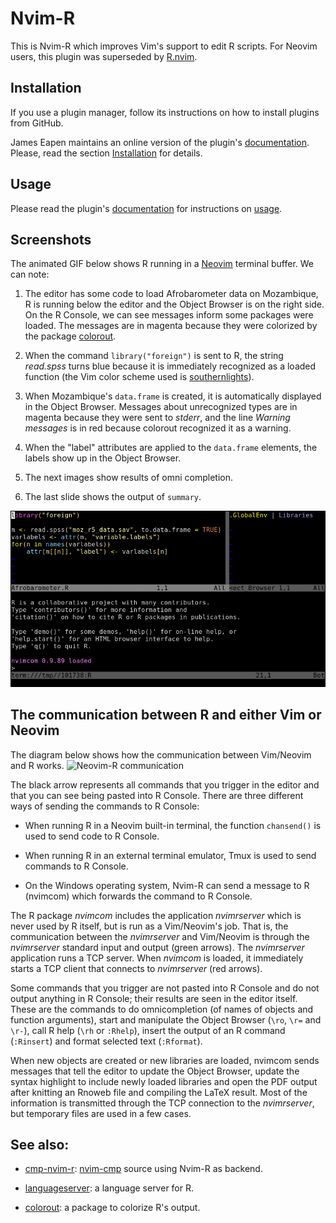 # Nvim-R

This is Nvim-R which improves Vim's support to edit R scripts.
For Neovim users, this plugin was superseded by [R.nvim](https://github.com/R-nvim/R.nvim).

## Installation

If you use a plugin manager, follow its instructions on how to install plugins
from GitHub.

James Eapen maintains an online version of the plugin's
[documentation](https://github.com/jamespeapen/Nvim-R/wiki).
Please, read the section
[Installation](https://github.com/jamespeapen/Nvim-R/wiki/Installation)
for details.

## Usage

Please read the plugin's
[documentation](https://github.com/jamespeapen/Nvim-R/wiki) for instructions on
[usage](https://github.com/jamespeapen/Nvim-R/wiki/Use).



## Screenshots

The animated GIF below shows R running in a [Neovim] terminal buffer. We can
note:

   1. The editor has some code to load Afrobarometer data on Mozambique, R is
      running below the editor and the Object Browser is on the right side. On
      the R Console, we can see messages inform some packages were loaded. The
      messages are in magenta because they were colorized by the package
      [colorout].

   2. When the command `library("foreign")` is sent to R, the string *read.spss*
      turns blue because it is immediately recognized as a loaded function
      (the Vim color scheme used is [southernlights]).

   3. When Mozambique's `data.frame` is created, it is automatically displayed
      in the Object Browser. Messages about unrecognized types are in magenta
      because they were sent to *stderr*, and the line *Warning messages* is in
      red because colorout recognized it as a warning.

   4. When the "label" attributes are applied to the `data.frame` elements, the
      labels show up in the Object Browser.

   5. The next images show results of omni completion.

   6. The last slide shows the output of `summary`.

![Nvim-R screenshots](https://raw.githubusercontent.com/jalvesaq/Nvim-R/master/Nvim-R.gif "Nvim-R screenshots")

## The communication between R and either Vim or Neovim

The diagram below shows how the communication between Vim/Neovim and R works.
![Neovim-R communication](https://raw.githubusercontent.com/jalvesaq/Nvim-R/master/nvimrcom.svg "Neovim-R communication")

The black arrow represents all commands that you trigger in the editor and
that you can see being pasted into R Console.
There are three different ways of sending the commands to R Console:

  - When running R in a Neovim built-in terminal, the function `chansend()`
    is used to send code to R Console.

  - When running R in an external terminal emulator, Tmux is used to send
    commands to R Console.

  - On the Windows operating system, Nvim-R can send a message to R (nvimcom)
    which forwards the command to R Console.

The R package *nvimcom* includes the application *nvimrserver* which is never
used by R itself, but is run as a Vim/Neovim's job. That is, the communication
between the *nvimrserver* and Vim/Neovim is through the *nvimrserver* standard
input and output (green arrows). The *nvimrserver* application runs a TCP
server. When *nvimcom* is loaded, it immediately starts a TCP client that
connects to *nvimrserver* (red arrows).

Some commands that you trigger are not pasted into R Console and do not output
anything in R Console; their results are seen in the editor itself. These are
the commands to do omnicompletion (of names of objects and function
arguments), start and manipulate the Object Browser (`\ro`, `\r=` and `\r-`),
call R help (`\rh` or `:Rhelp`), insert the output of an R command
(`:Rinsert`) and format selected text (`:Rformat`).

When new objects are created or new libraries are loaded, nvimcom sends
messages that tell the editor to update the Object Browser, update the syntax
highlight to include newly loaded libraries and open the PDF output after
knitting an Rnoweb file and compiling the LaTeX result. Most of the
information is transmitted through the TCP connection to the *nvimrserver*,
but temporary files are used in a few cases.


## See also:

   - [cmp-nvim-r](https://github.com/jalvesaq/cmp-nvim-r): [nvim-cmp](https://github.com/hrsh7th/nvim-cmp) source using Nvim-R as backend.

   - [languageserver](https://cran.r-project.org/web/packages/languageserver/index.html): a language server for R.

   - [colorout](https://github.com/jalvesaq/colorout): a package to colorize R's output.

[Neovim]: https://github.com/neovim/neovim
[southernlights]: https://github.com/jalvesaq/southernlights
[colorout]: https://github.com/jalvesaq/colorout

